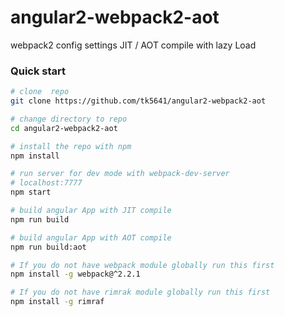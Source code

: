 # angular2-webpack2-aot
webpack2 config settings JIT / AOT compile with lazy Load

### Quick start
```bash
# clone  repo
git clone https://github.com/tk5641/angular2-webpack2-aot

# change directory to repo
cd angular2-webpack2-aot

# install the repo with npm
npm install

# run server for dev mode with webpack-dev-server
# localhost:7777
npm start

# build angular App with JIT compile
npm run build

# build angular App with AOT compile
npm run build:aot

# If you do not have webpack module globally run this first
npm install -g webpack@^2.2.1

# If you do not have rimrak module globally run this first
npm install -g rimraf